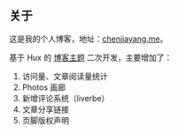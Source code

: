 ## 关于

这是我的个人博客，地址：[chenjiayang.me](https://chenjiayang.me)。

基于 Hux 的 [博客主题](https://github.com/Huxpro/huxpro.github.io) 二次开发，主要增加了：
1. 访问量、文章阅读量统计
2. Photos 画廊
3. 新增评论系统（liverbe）
4. 文章分享链接
5. 页脚版权声明

